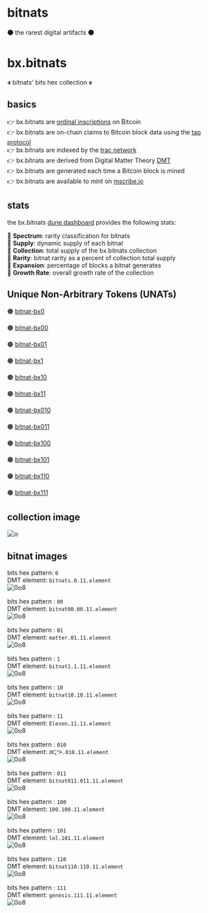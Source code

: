 # bitnats

**🟠** the rarest digital artifacts **🟠**

# bx.bitnats

**⌽** bitnats' bits hex collection **⌽**

## basics

👉 bx.bitnats are [ordinal inscriptions](https://docs.ordinals.com/) on ₿itcoin  
👉 bx.bitnats are on-chain claims to Bitcoin block data using the [tap protocol](https://github.com/Trac-Systems/tap-protocol-specs)  
👉 bx.bitnats are indexed by the [trac network](https://trac.network)  
👉 bx.bitnats are derived from Digital Matter Theory [DMT](https://digital-matter-theory.gitbook.io/digital-matter-theory)  
👉 bx.bitnats are generated each time a Bitcoin block is mined  
👉 bx.bitnats are available to mint on [mscribe.io](https://mscribe.io/nats?t=latest)  

## stats

the bx.bitnats [dune dashboard](https://dune.com/bitgnat/bx-bitnats) provides the following stats:  

📙 **Spectrum**: rarity classification for bitnats  
📙 **Supply**: dynamic supply of each bitnat  
📙 **Collection**: total supply of the bx.bitnats collection  
📙 **Rarity**: bitnat rarity as a percent of collection total supply  
📙 **Expansion**: percentage of blocks a bitnat generates  
📙 **Growth Rate**: overall growth rate of the collection  

## Unique Non-Arbitrary Tokens (UNATs)  

🟠 [bitnat-bx0](https://ordinals.com/inscription/8962d02cd3e827e68b1438d004e15bdc57720cc2cd8a2f2414bbfc5bdbbf9c23i0)  

🟠 [bitnat-bx00](https://ordinals.com/inscription/8962d02cd3e827e68b1438d004e15bdc57720cc2cd8a2f2414bbfc5bdbbf9c23i1)  

🟠 [bitnat-bx01](https://ordinals.com/inscription/8962d02cd3e827e68b1438d004e15bdc57720cc2cd8a2f2414bbfc5bdbbf9c23i3)  

🟠 [bitnat-bx1](https://ordinals.com/inscription/8962d02cd3e827e68b1438d004e15bdc57720cc2cd8a2f2414bbfc5bdbbf9c23i2)  

🟠 [bitnat-bx10](https://ordinals.com/inscription/8962d02cd3e827e68b1438d004e15bdc57720cc2cd8a2f2414bbfc5bdbbf9c23i4)  

🟠 [bitnat-bx11](https://ordinals.com/inscription/8962d02cd3e827e68b1438d004e15bdc57720cc2cd8a2f2414bbfc5bdbbf9c23i6)  

🟠 [bitnat-bx010](https://ordinals.com/inscription/8962d02cd3e827e68b1438d004e15bdc57720cc2cd8a2f2414bbfc5bdbbf9c23i5)  

🟠 [bitnat-bx011](https://ordinals.com/inscription/8962d02cd3e827e68b1438d004e15bdc57720cc2cd8a2f2414bbfc5bdbbf9c23i7)  

🟠 [bitnat-bx100](https://ordinals.com/inscription/8962d02cd3e827e68b1438d004e15bdc57720cc2cd8a2f2414bbfc5bdbbf9c23i8)  

🟠 [bitnat-bx101](https://ordinals.com/inscription/8962d02cd3e827e68b1438d004e15bdc57720cc2cd8a2f2414bbfc5bdbbf9c23i9)  

🟠 [bitnat-bx110](https://ordinals.com/inscription/8962d02cd3e827e68b1438d004e15bdc57720cc2cd8a2f2414bbfc5bdbbf9c23i10)  

🟠 [bitnat-bx111](https://ordinals.com/inscription/8962d02cd3e827e68b1438d004e15bdc57720cc2cd8a2f2414bbfc5bdbbf9c23i11)  

## collection image

![⦻](images/bx.svg)

## bitnat images

bits hex pattern: `0`  
DMT element: `bitnats.0.11.element`  
![0⦻8](images/bx0.svg)

bits hex pattern : `00`  
DMT element: `bitnat00.00.11.element`  
![0⦻8](images/bx00.svg)

bits hex pattern : `01`  
DMT element: `matter.01.11.element`  
![0⦻8](images/bx01.svg)

bits hex pattern : `1`  
DMT element: `bitnat1.1.11.element`  
![0⦻8](images/bx1.svg)

bits hex pattern : `10`  
DMT element: `bitnat10.10.11.element`  
![0⦻8](images/bx10.svg)

bits hex pattern : `11`  
DMT element: `Eleven.11.11.element`  
![0⦻8](images/bx11.svg)

bits hex pattern : `010`  
DMT element: `ᘛ⁐̤ᕐᐷ.010.11.element`  
![0⦻8](images/bx010.svg)

bits hex pattern : `011`  
DMT element: `bitnat011.011.11.element`  
![0⦻8](images/bx011.svg)

bits hex pattern : `100`  
DMT element: `100.100.11.element`  
![0⦻8](images/bx100.svg)

bits hex pattern : `101`  
DMT element: `lol.101.11.element`  
![0⦻8](images/bx101.svg)

bits hex pattern : `110`  
DMT element: `bitnat110.110.11.element`  
![0⦻8](images/bx110.svg)

bits hex pattern : `111`  
DMT element: `genesis.111.11.element`  
![0⦻8](images/bx111.svg)
